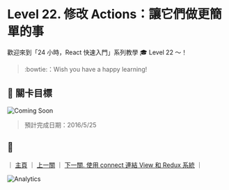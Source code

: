 # Level 22. 修改 Actions：讓它們做更簡單的事

歡迎來到「24 小時，React 快速入門」系列教學 :mortar_board: Level 22 ～！
> :bowtie:：Wish you have a happy learning!


## :checkered_flag: 關卡目標

![Coming Soon](http://www.pixelpalette.com.au/wp-content/uploads/2015/04/COMING-SOON.gif)

> 預計完成日期：2016/5/25


## :rocket:

｜ [主頁](../) ｜ [上一關](../level-21_redux-store-n-provider) ｜ [下一關. 使用 connect 連結 View 和 Redux 系統](../level-23_redux-connect-view) ｜


![Analytics](https://ga-beacon.appspot.com/UA-77436651-1/level-22_redux-actions?pixel)
